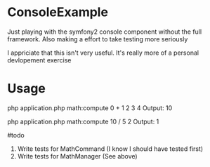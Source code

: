 # ConsoleExample
Just playing with the symfony2 console component without the full framework. Also making a effort to take testing more seriously

I appriciate that this isn't very useful. It's really more of a personal devlopement exercise 

# Usage
php application.php math:compute 0 + 1 2 3 4
Output: 10

php application.php math:compute 10 / 5 2
Output: 1

#todo
1. Write tests for MathCommand (I know I should have tested first)
2. Write tests for MathManager (See above)
